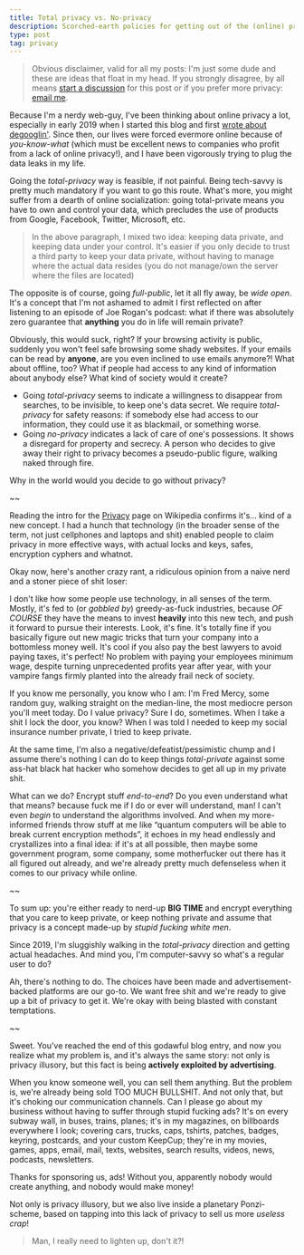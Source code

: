 ```yaml
---
title: Total privacy vs. No-privacy
description: Scorched-earth policies for getting out of the (online) privacy crisis
type: post
tag: privacy
---
```


> Obvious disclaimer, valid for all my posts: I'm just some dude and these are ideas that float in my head. If you strongly disagree, by all means <a href="discuss" data-component="emit" data-event="SHOW_BOX_COMMENTS" data-no-transition>start a discussion</a> for this post or if you prefer more privacy: <a href="mailto:hello@fredmercy.ca">email me</a>.

Because I'm a nerdy web-guy, I've been thinking about online privacy a lot, especially in early 2019 when I started this blog and first [wrote about degooglin'](/blog/2019/02/02/entry). Since then, our lives were forced evermore online because of _you-know-what_ (which must be excellent news to companies who profit from a lack of online privacy!), and I have been vigorously trying to plug the data leaks in my life.

Going the _total-privacy_ way is feasible, if not painful. Being tech-savvy is pretty much mandatory if you want to go this route. What's more, you might suffer from a dearth of online socialization: going total-private means you have to own and control your data, which precludes the use of products from Google, Facebook, Twitter, Microsoft, etc.

> In the above paragraph, I mixed two idea: keeping data private, and keeping data under your control. It's easier if you only decide to trust a third party to keep your data private, without having to manage where the actual data resides (you do not manage/own the server where the files are located)

The opposite is of course, going _full-public_, let it all fly away, be _wide open_. It's a concept that I'm not ashamed to admit I first reflected on after listening to an episode of Joe Rogan's podcast: what if there was absolutely zero guarantee that **anything** you do in life will remain private?

Obviously, this would suck, right? If your browsing activity is public, suddenly you won't feel safe browsing some shady websites. If your emails can be read by **anyone**, are you even inclined to use emails anymore?! What about offline, too? What if people had access to any kind of information about anybody else? What kind of society would it create?

* Going _total-privacy_ seems to indicate a willingness to disappear from searches, to be invisible, to keep one's data secret. We require _total-privacy_ for safety reasons: if somebody else had access to our information, they could use it as blackmail, or something worse.
* Going _no-privacy_ indicates a lack of care of one's possessions. It shows a disregard for property and secrecy. A person who decides to give away their right to privacy becomes a pseudo-public figure, walking naked through fire.

Why in the world would you decide to go without privacy?

~~

Reading the intro for the [Privacy](https://en.wikipedia.org/wiki/Privacy) page on Wikipedia confirms it's... kind of a new concept. I had a hunch that technology (in the broader sense of the term, not just cellphones and laptops and shit) enabled people to claim privacy in more effective ways, with actual locks and keys, safes, encryption cyphers and whatnot.

<aside data-component="drawer" data-label="technology‽ (+)">

Okay now, here's another crazy rant, a ridiculous opinion from a naive nerd and a stoner piece of shit loser:

I don't like how some people use technology, in all senses of the term. Mostly, it's fed to (or _gobbled by_) greedy-as-fuck industries, because _OF COURSE_ they have the means to invest **heavily** into this new tech, and push it forward to pursue their interests. Look, it's fine. It's totally fine if you basically figure out new magic tricks that turn your company into a bottomless money well. It's cool if you also pay the best lawyers to avoid paying taxes, it's perfect! No problem with paying your employees minimum wage, despite turning unprecedented profits year after year, with your vampire fangs firmly planted into the already frail neck of society.

</aside>

If you know me personally, you know who I am: I'm Fred Mercy, some random guy, walking straight on the median-line, the most mediocre person you'll meet today. Do I value privacy? Sure I do, sometimes. When I take a shit I lock the door, you know? When I was told I needed to keep my social insurance number private, I tried to keep private.

At the same time, I'm also a negative/defeatist/pessimistic chump and I assume there's nothing I can do to keep things _total-private_ against some ass-hat black hat hacker who somehow decides to get all up in my private shit.

What can we do? Encrypt stuff _end-to-end_? Do you even understand what that means? because fuck me if I do or ever will understand, man! I can't even _begin_ to understand the algorithms involved. And when my more-informed friends throw stuff at me like “quantum computers will be able to break current encryption methods”, it echoes in my head endlessly and crystallizes into a final idea: if it's at all possible, then maybe some government program, some company, some motherfucker out there has it all figured out already, and we're already pretty much defenseless when it comes to our privacy while online.

~~

To sum up: you're either ready to nerd-up **BIG TIME** and encrypt everything that you care to keep private, or keep nothing private and assume that privacy is a concept made-up by _stupid fucking white men_.

Since 2019, I'm sluggishly walking in the _total-privacy_ direction and getting actual headaches. And mind you, I'm computer-savvy so what's a regular user to do?

Ah, there's nothing to do. The choices have been made and advertisement-backed platforms are our go-to. We want free shit and we're ready to give up a bit of privacy to get it. We're okay with being blasted with constant temptations.

~~

Sweet. You've reached the end of this godawful blog entry, and now you realize what my problem is, and it's always the same story: not only is privacy illusory, but this fact is being **actively exploited by advertising**.

When you know someone well, you can sell them anything. But the problem is, we're already being sold TOO MUCH BULLSHIT. And not only that, but it's choking our communication channels. Can I please go about my business without having to suffer through stupid fucking ads? It's on every subway wall, in buses, trains, planes; it's in my magazines, on billboards everywhere I look; covering cars, trucks, caps, tshirts, patches, badges, keyring, postcards, and your custom KeepCup; they're in my movies, games, apps, email, mail, texts, websites, search results, videos, news, podcasts, newsletters.

Thanks for sponsoring us, ads! Without you, apparently nobody would create anything, and nobody would make money!

Not only is privacy illusory, but we also live inside a planetary Ponzi-scheme, based on tapping into this lack of privacy to sell us more _useless crap_!

> Man, I really need to lighten up, don't it?!
